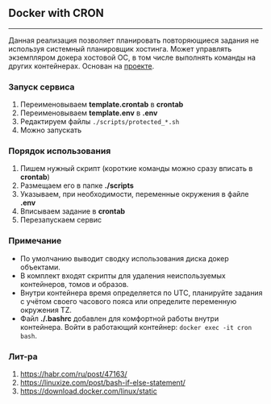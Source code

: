 ## Docker with CRON 

---

Данная реализация позволяет планировать повторяющиеся задания не используя системный планировщик хостинга. Может управлять экземпляром докера хостовой ОС, в том числе выполнять команды на других контейнерах. Основан на [проекте](https://github.com/clockworksoul/docker-gc-cron).

### Запуск сервиса
1. Переименовываем **template.crontab** в **crontab**
2. Переименовываем **template.env** в **.env**
3. Редактируем файлы `./scripts/protected_*.sh`
4. Можно запускать

### Порядок использования
1. Пишем нужный скрипт (короткие команды можно сразу вписать в **crontab**)
2. Размещаем его в папке **./scripts**
3. Указываем, при необходимости, переменные окружения в файле **.env**
4. Вписываем задание в **crontab**
5. Перезапускаем сервис

### Примечание
- По умолчанию выводит сводку использования диска докер объектами.
- В комплект входят скрипты для удаления неиспользуемых контейнеров, томов и образов.
- Внутри контейнера время определяется по UTC, планируйте задания с учётом своего часового пояса или определите переменную окружения TZ.
- Файл **./.bashrc** добавлен для комфортной работы внутри контейнера. Войти в работающий контейнер: `docker exec -it cron bash`.

### Лит-ра
1. https://habr.com/ru/post/47163/  
2. https://linuxize.com/post/bash-if-else-statement/
3. https://download.docker.com/linux/static
